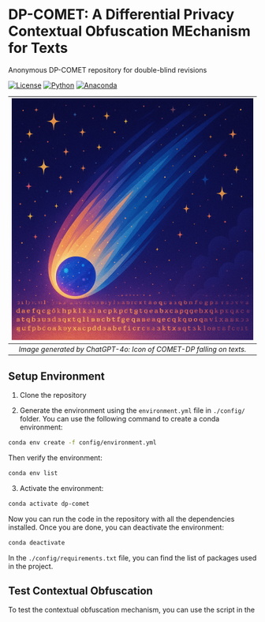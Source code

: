 # DP-COMET: A Differential Privacy Contextual Obfuscation MEchanism for Texts
Anonymous DP-COMET repository for double-blind revisions

[![License](https://img.shields.io/badge/license-GNU_GPL_3.0-blue.svg)](LICENSE)
[![Python](https://img.shields.io/badge/python-3.10%2B-blue.svg)](https://www.python.org/downloads/release/python-380/)
[![Anaconda](https://img.shields.io/badge/conda-24%2B-blue.svg)](https://docs.conda.io/en/latest/)

| ![DP-COMET](./img/repo/COMET-DP.png) | 
|:--:| 
| *Image generated by ChatGPT-4o: Icon of COMET-DP falling on texts.* |

## Setup Environment
1. Clone the repository

2. Generate the environment using the `environment.yml` file in `./config/` folder. You can use the following command to create a conda environment:
```bash
conda env create -f config/environment.yml
```
Then verify the environment:
```bash
conda env list
```

3. Activate the environment:
```bash
conda activate dp-comet
```

Now you can run the code in the repository with all the dependencies installed. Once you are done, you can deactivate the environment:
```bash
conda deactivate
```

In the `./config/requirements.txt` file, you can find the list of packages used in the project. 

## Test Contextual Obfuscation

To test the contextual obfuscation mechanism, you can use the script in the 